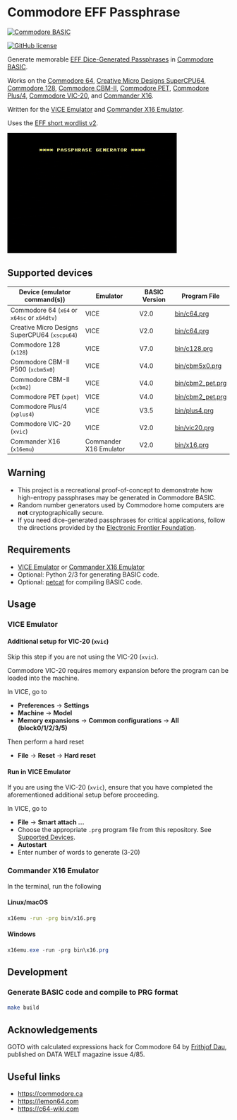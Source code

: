 # Commodore EFF Passphrase

[![Commodore BASIC](https://img.shields.io/badge/Commodore_BASIC-1E2A4E?style=for-the-badge&logo=commodore&logoColor=white)](https://en.wikipedia.org/wiki/Commodore_BASIC)

[![GitHub license](https://img.shields.io/badge/LICENSE-BSD--3--CLAUSE-GREEN?style=for-the-badge)](LICENSE)

Generate memorable [EFF Dice-Generated Passphrases](https://www.eff.org/dice) in [Commodore BASIC](https://en.wikipedia.org/wiki/Commodore_BASIC).

Works on the [Commodore 64](https://en.wikipedia.org/wiki/Commodore_64), [Creative Micro Designs SuperCPU64](https://en.wikipedia.org/wiki/SuperCPU), [Commodore 128](https://en.wikipedia.org/wiki/Commodore_128), [Commodore CBM-II](https://en.wikipedia.org/wiki/Commodore_CBM-II), [Commodore PET](https://en.wikipedia.org/wiki/Commodore_PET), [Commodore Plus/4](https://en.wikipedia.org/wiki/Commodore_Plus/4), [Commodore VIC-20](https://en.wikipedia.org/wiki/Commodore_VIC-20), and [Commander X16](https://commanderx16.com).

Written for the [VICE Emulator](https://vice-emu.sourceforge.io) and [Commander X16 Emulator](https://github.com/X16Community/x16-emulator).

Uses the [EFF short wordlist v2](https://eff.org/files/2016/09/08/eff_short_wordlist_2_0.txt).

![demo](demo.gif)

## Supported devices

| Device (emulator command(s))                  | Emulator               | BASIC Version | Program File                         |
|-----------------------------------------------|------------------------|---------------|--------------------------------------|
| Commodore 64 (`x64` or `x64sc` or `x64dtv`)   | VICE                   | V2.0          | [bin/c64.prg](bin/c64.prg)           |
| Creative Micro Designs SuperCPU64 (`xscpu64`) | VICE                   | V2.0          | [bin/c64.prg](bin/c64.prg)           |
| Commodore 128 (`x128`)                        | VICE                   | V7.0          | [bin/c128.prg](bin/c128.prg)         |
| Commodore CBM-II P500 (`xcbm5x0`)             | VICE                   | V4.0          | [bin/cbm5x0.prg](bin/cbm5x0.prg)     |
| Commodore CBM-II (`xcbm2`)                    | VICE                   | V4.0          | [bin/cbm2_pet.prg](bin/cbm2_pet.prg) |
| Commodore PET (`xpet`)                        | VICE                   | V4.0          | [bin/cbm2_pet.prg](bin/cbm2_pet.prg) |
| Commodore Plus/4 (`xplus4`)                   | VICE                   | V3.5          | [bin/plus4.prg](bin/plus4.prg)       |
| Commodore VIC-20 (`xvic`)                     | VICE                   | V2.0          | [bin/vic20.prg](bin/vic20.prg)       |
| Commander X16 (`x16emu`)                      | Commander X16 Emulator | V2.0          | [bin/x16.prg](bin/x16.prg)           |

## Warning

- This project is a recreational proof-of-concept to demonstrate how high-entropy passphrases may be generated in Commodore BASIC.
- Random number generators used by Commodore home computers are **not** cryptographically secure.
- If you need dice-generated passphrases for critical applications, follow the directions provided by the [Electronic Frontier Foundation](https://www.eff.org/dice).

## Requirements

- [VICE Emulator](https://vice-emu.sourceforge.io) or [Commander X16 Emulator](https://github.com/X16Community/x16-emulator)
- Optional: Python 2/3 for generating BASIC code.
- Optional: [petcat](https://vice-emu.sourceforge.io/vice_16.html) for compiling BASIC code.

## Usage

### VICE Emulator

#### Additional setup for VIC-20 (`xvic`)

Skip this step if you are not using the VIC-20 (`xvic`).

Commodore VIC-20 requires memory expansion before the program can be loaded into the machine.

In VICE, go to

- **Preferences** &rarr; **Settings**
- **Machine** &rarr; **Model**
- **Memory expansions** &rarr; **Common configurations** &rarr; **All (block0/1/2/3/5)**

Then perform a hard reset

- **File** &rarr; **Reset** &rarr; **Hard reset**

#### Run in VICE Emulator

If you are using the VIC-20 (`xvic`), ensure that you have completed the aforementioned additional setup before proceeding.

In VICE, go to

- **File** &rarr; **Smart attach ...**
- Choose the appropriate `.prg` program file from this repository. See [Supported Devices](#supported-devices).
- **Autostart**
- Enter number of words to generate (3-20)

### Commander X16 Emulator

In the terminal, run the following

#### Linux/macOS

```bash
x16emu -run -prg bin/x16.prg
```

#### Windows

```powershell
x16emu.exe -run -prg bin\x16.prg
```

## Development

### Generate BASIC code and compile to PRG format

```bash
make build
```

## Acknowledgements

GOTO with calculated expressions hack for Commodore 64 by [Frithjof Dau](https://lemon64.com/forum/viewtopic.php?t=56869), published on DATA WELT magazine issue 4/85.

## Useful links

- <https://commodore.ca>
- <https://lemon64.com>
- <https://c64-wiki.com>
